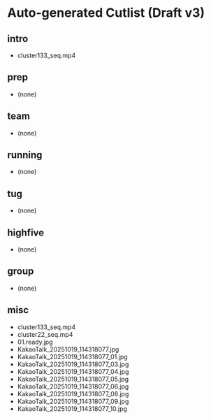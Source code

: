 # Auto-generated Cutlist (Draft v3)

## intro
- cluster133_seq.mp4

## prep
- (none)

## team
- (none)

## running
- (none)

## tug
- (none)

## highfive
- (none)

## group
- (none)

## misc
- cluster133_seq.mp4
- cluster22_seq.mp4
- 01.ready.jpg
- KakaoTalk_20251019_114318077.jpg
- KakaoTalk_20251019_114318077_01.jpg
- KakaoTalk_20251019_114318077_03.jpg
- KakaoTalk_20251019_114318077_04.jpg
- KakaoTalk_20251019_114318077_05.jpg
- KakaoTalk_20251019_114318077_06.jpg
- KakaoTalk_20251019_114318077_08.jpg
- KakaoTalk_20251019_114318077_09.jpg
- KakaoTalk_20251019_114318077_10.jpg
